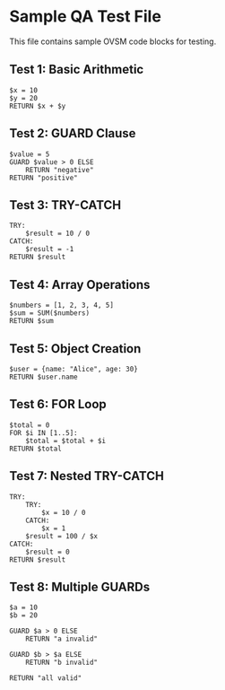 # Sample QA Test File

This file contains sample OVSM code blocks for testing.

## Test 1: Basic Arithmetic

```ovsm
$x = 10
$y = 20
RETURN $x + $y
```

## Test 2: GUARD Clause

```ovsm
$value = 5
GUARD $value > 0 ELSE
    RETURN "negative"
RETURN "positive"
```

## Test 3: TRY-CATCH

```ovsm
TRY:
    $result = 10 / 0
CATCH:
    $result = -1
RETURN $result
```

## Test 4: Array Operations

```ovsm
$numbers = [1, 2, 3, 4, 5]
$sum = SUM($numbers)
RETURN $sum
```

## Test 5: Object Creation

```ovsm
$user = {name: "Alice", age: 30}
RETURN $user.name
```

## Test 6: FOR Loop

```ovsm
$total = 0
FOR $i IN [1..5]:
    $total = $total + $i
RETURN $total
```

## Test 7: Nested TRY-CATCH

```ovsm
TRY:
    TRY:
        $x = 10 / 0
    CATCH:
        $x = 1
    $result = 100 / $x
CATCH:
    $result = 0
RETURN $result
```

## Test 8: Multiple GUARDs

```ovsm
$a = 10
$b = 20

GUARD $a > 0 ELSE
    RETURN "a invalid"

GUARD $b > $a ELSE
    RETURN "b invalid"

RETURN "all valid"
```
